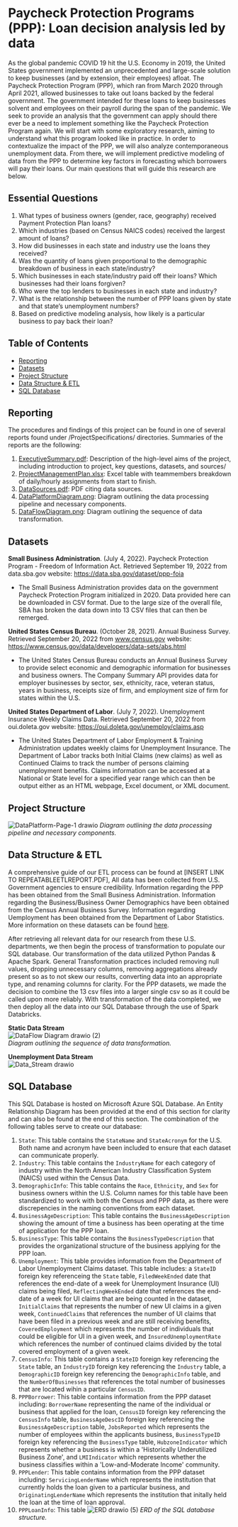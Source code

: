 # Paycheck Protection Programs (PPP): Loan decision analysis led by data

As the global pandemic COVID 19 hit the U.S. Economy in 2019, the United States government implemented an unprecedented and large-scale solution to keep businesses (and by extension, their employees) afloat. The Paycheck Protection Program (PPP), which ran from March 2020 through April 2021, allowed businesses to take out loans backed by the federal government. The government intended for these loans to keep businesses solvent and employees on their payroll during the span of the pandemic.
We seek to provide an analysis that the government can apply should there ever be a need to implement something like the Paycheck Protection Program again. We will start with some exploratory research, aiming to understand what this program looked like in practice. In order to contextualize the impact of the PPP, we will also analyze contemporaneous unemployment data. From there, we will implement predictive modeling of data from the PPP to determine key factors in forecasting which borrowers will pay their loans. Our main questions that will guide this research are below.

## Essential Questions
1. What types of business owners (gender, race, geography) received Payment Protection Plan loans? 
2. Which industries (based on Census NAICS codes) received the largest amount of loans?
3. How did businesses in each state and industry use the loans they received?  
4. Was the quantity of loans given proportional to the demographic breakdown of business in each state/industry?
5. Which businesses in each state/industry paid off their loans? Which businesses had their loans forgiven?
6. Who were the top lenders to businesses in each state and industry?
7. What is the relationship between the number of PPP loans given by state and that state’s unemployment numbers?
8. Based on predictive modeling analysis, how likely is a particular business to pay back their loan?

## Table of Contents
- [Reporting](#Reporting)
- [Datasets](#Datasets)
- [Project Structure](#Project-Structure)
- [Data Structure & ETL](#data-structure--etl)
- [SQL Database](#SQL-Database)


## Reporting
The procedures and findings of this project can be found in one of several reports found under /ProjectSpecifications/ directories. Summaries of the reports are the following:

 1. [ExecutiveSummary.pdf](ProjectSpecifications/ExecutiveSummary.pdf): Description of the high-level aims of the project, including introduction to project, key questions, datasets, and sources/
 2. [ProjectManagementPlan.xlsx](ProjectSpecifications/ProjectManagementPlan.xlsx): Excel table with teammembers breakdown of daily/hourly assignments from start to finish.
 3. [DataSources.pdf](ProjectSpecifications/DataSources.pdf): PDF citing data sources. 
 4. [DataPlatformDiagram.png](ProjectSpecifications/DataPlatformDiagram.png): Diagram outlining the data processing pipeline and necessary components.
 5. [DataFlowDiagram.png](ProjectSpecifications/DataFlowDiagram.png): Diagram outlining the sequence of data transformation.


## Datasets
**Small Business Administration**. (July 4, 2022). Paycheck Protection Program - Freedom of Information Act. Retrieved
September 19, 2022 from data.sba.gov website: https://data.sba.gov/dataset/ppp-foia
- The Small Business Administration provides data on the government Paycheck Protection Program initialized in 2020. Data provided here can be downloaded in CSV format. Due to the large size of the overall file, SBA has broken the data down into 13 CSV files that can then be remerged.

**United States Census Bureau**. (October 28, 2021). Annual Business Survey. Retrieved September 20, 2022 from
www.census.gov website: https://www.census.gov/data/developers/data-sets/abs.html
- The United States Census Bureau conducts an Annual Business Survey to provide select economic and demographic information for businesses and business owners. The Company Summary API provides data for employer businesses by sector, sex, ethnicity, race, veteran status, years in business, receipts size of firm, and employment size of firm for states within the U.S.

**United States Department of Labor**. (July 7, 2022). Unemployment Insurance Weekly Claims Data. Retrieved September
20, 2022 from oui.doleta.gov website: https://oui.doleta.gov/unemploy/claims.asp
- The United States Department of Labor Employment & Training Administration updates weekly claims for Unemployment Insurance. The Department of Labor tracks both Initial Claims (new claims) as well as Continued Claims to track the number of persons claiming unemployment benefits. Claims information can be accessed at a National or State level for a specified year range which can then be output either as an HTML webpage, Excel document, or XML document.

## Project Structure
![DataPlatform-Page-1 drawio](https://user-images.githubusercontent.com/104226913/192575526-b12ce4d0-dd1c-46cc-be9b-426d1a910c20.png)
*Diagram outlining the data processing pipeline and necessary components.*

## Data Structure & ETL
A comprehensive guide of our ETL process can be found at [INSERT LINK TO REPEATABLEETLREPORT.PDF], All data has been collected from U.S. Government agencies to ensure credibility. Information regarding the PPP has been obtained from the Small Business Administration. Information regarding the Business/Business Owner Demographics have been obtained from the Census Annual Business Survey. Information regarding Uemployment has been obtained from the Department of Labor Statistics. More information on these datasets can be found [here](#Datasets).

After retrieving all relevant data for our research from these U.S. departments, we then begin the process of transformation to populate our SQL database. Our transformation of the data utilized Python Pandas & Apache Spark. General Transformation practices included removing null values, dropping unnecessary columns, removing aggregations already present so as to not skew our results, converting data into an appropriate type, and renaming columns for clarity. For the PPP datasets, we made the decision to combine the 13 csv files into a larger single csv so as it could be called upon more reliably. With transformation of the data completed, we then deploy all the data into our SQL Database through the use of Spark Databricks. 


**Static Data Stream** <br>
![DataFlow Diagram drawio (2)](https://user-images.githubusercontent.com/104226913/192000149-b6e06fd3-0e6a-4860-8f0a-8bc1d0a499c8.png)<br>
*Diagram outlining the sequence of data transformation.*

**Unemployment Data Stream** <br>
![Data_Stream drawio](https://user-images.githubusercontent.com/104226913/191998353-b38502ee-bfcc-446a-a7a0-3c6b89621907.png)

## SQL Database
This SQL Database is hosted on Microsoft Azure SQL Database. An Entity Relationship Diagram has been provided at the end of this section for clarity and can also be found at the end of this section. The combination of the following tables serve to create our database:
  1. `State`: This table contains the `StateName` and `StateAcronym` for the U.S. Both name and acronym have been included to ensure that each dataset can communicate properly.
  2. `Industry`: This table contains the `IndustryName` for each category of industry within the North American Industry Classification System (NAICS) used within the Census Data.
  3. `DemographicInfo`: This table contains the `Race`, `Ethnicity`, and `Sex` for business owners within the U.S. Column names for this table have been standardized to work with both the Census and PPP data, as there were discrepencies in the naming conventions from each dataset.
  4. `BusinessAgeDescription`: This table contains the `BusinessAgeDescription` showing the amount of time a business has been operating at the time of application for the PPP loan.
  5. `BusinessType`: This table contains the `BusinessTypeDescription` that provides the organizational structure of the business applying for the PPP loan.
  6. `Unemployment`: This table provides information from the Department of Labor Unemployment Claims dataset. This table includes: a `StateID` foreign key referenceing the `State` table, `FiledWeekEnded` date that references the end-date of a week for Unemployment Insurance (UI) claims being filed, `ReflectingWeekEnded` date that references the end-date of a week for UI claims that are being counted in the dataset, `InitialClaims` that represents the number of new UI claims in a given week, `ContinuedClaims` that references the number of UI claims that have been filed in a previous week and are still receiving benefits, `CoveredEmployment` which represents the number of individuals that could be eligible for UI in a given week, and `InsuredUnemploymentRate` which references the number of continued claims divided by the total covered employment of a given week.
  7. `CensusInfo`: This table contains a `StateID` foreign key referencing the `State` table, an `IndustryID` foreign key referencing the `Industry` table, a `DemographicID` foreign key referencing the `DemographicInfo` table, and the `NumberOfBusinesses` that references the total number of businesses that are located wihin a particular `CensusID`.
  8. `PPPBorrower`: This table contains information from the PPP dataset including: `BorrowerName` representing the name of the individual or business that applied for the loan, `CensusID` foreign key referencing the `CensusInfo` table, `BusinessAgeDescID` foreign key referencing the `BusinessAgeDescription` table, `JobsReported` which represents the number of employees within the applicants business, `BusinessTypeID` foreign key referencing the `BusinessType` table, `HubzoneIndicator` which represents whether a business is within a 'Historically Underutilized Business Zone', and `LMIIndicator` which represents whether the business classifies within a 'Low-and-Moderate Income' community.
  9. `PPPLender`: This table contains information from the PPP dataset including: `ServicingLenderName` which represents the institution that currently holds the loan given to a particular business, and `OriginatingLenderName` which represents the institution that initally held the loan at the time of loan approval.
  10. `PPPLoanInfo`: This table
![ERD drawio (5)](https://user-images.githubusercontent.com/104226913/193344060-02c9fcb8-198a-4dd3-8985-231f168f81b2.png)
*ERD of the SQL database structure.*


